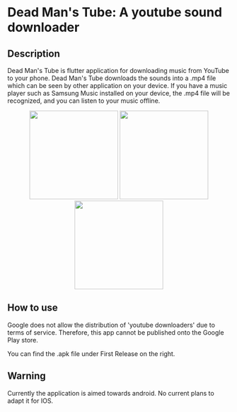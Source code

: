 # Dead Man's Tube: A youtube sound downloader
## Description
Dead Man's Tube is flutter application for downloading music from YouTube to your phone. 
Dead Man's Tube downloads the sounds into a .mp4 file which can be seen by other application on your device.
If you have a music player such as Samsung Music installed on your device, the .mp4 file will be recognized, and you can listen to your music offline.

 <p align="middle">
  <img src="https://user-images.githubusercontent.com/22495902/154827410-a769ee09-f1c1-4f65-913e-ee07552c8fc6.PNG" width="200" />
  <img src="https://user-images.githubusercontent.com/22495902/154827409-2bad1ea1-f087-4952-a4c2-0becf1ba0415.PNG" width="200" /> 
  <img src="https://user-images.githubusercontent.com/22495902/154827411-464c6dbe-cd29-43fa-9dc2-5d3e9100a949.PNG" width="200" /> 
</p>

## How to use
Google does not allow the distribution of 'youtube downloaders' due to terms of service. Therefore, this app cannot be published onto the Google Play store.

You can find the .apk file under First Release on the right.

## Warning
Currently the application is aimed towards android. No current plans to adapt it for IOS.
